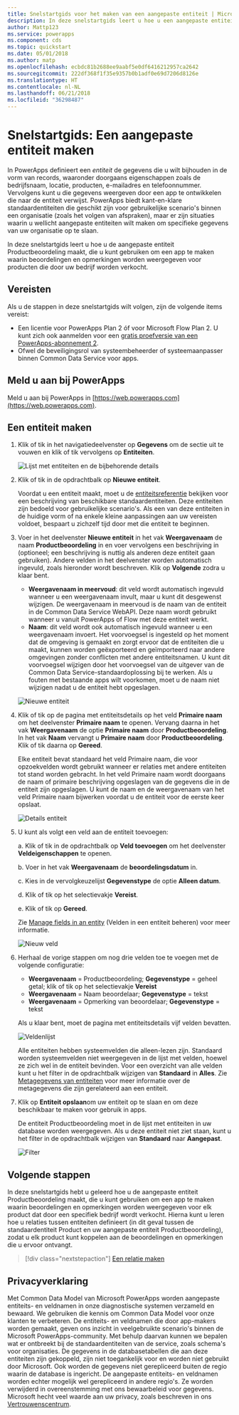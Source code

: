 ```yaml
---
title: Snelstartgids voor het maken van een aangepaste entiteit | Microsoft Docs
description: In deze snelstartgids leert u hoe u een aangepaste entiteit in PowerApps kunt maken.
author: Mattp123
ms.service: powerapps
ms.component: cds
ms.topic: quickstart
ms.date: 05/01/2018
ms.author: matp
ms.openlocfilehash: ecbdc81b2688ee9aabf5e0df6416212957ca2642
ms.sourcegitcommit: 222df368f1f35e9357b0b1adf0e69d7206d8126e
ms.translationtype: HT
ms.contentlocale: nl-NL
ms.lasthandoff: 06/21/2018
ms.locfileid: "36298487"
---
```

# <a name="quickstart-create-a-custom-entity"></a>Snelstartgids: Een aangepaste entiteit maken
In PowerApps definieert een *entiteit* de gegevens die u wilt bijhouden in de vorm van records, waaronder doorgaans eigenschappen zoals de bedrijfsnaam, locatie, producten, e-mailadres en telefoonnummer. Vervolgens kunt u die gegevens weergeven door een app te ontwikkelen die naar de entiteit verwijst. PowerApps biedt kant-en-klare standaardentiteiten die geschikt zijn voor gebruikelijke scenario's binnen een organisatie (zoals het volgen van afspraken), maar er zijn situaties waarin u wellicht aangepaste entiteiten wilt maken om specifieke gegevens van uw organisatie op te slaan.

In deze snelstartgids leert u hoe u de aangepaste entiteit Productbeoordeling maakt, die u kunt gebruiken om een app te maken waarin beoordelingen en opmerkingen worden weergegeven voor producten die door uw bedrijf worden verkocht.

## <a name="prerequisites"></a>Vereisten
Als u de stappen in deze snelstartgids wilt volgen, zijn de volgende items vereist:
* Een licentie voor PowerApps Plan 2 óf voor Microsoft Flow Plan 2. U kunt zich ook aanmelden voor een [gratis proefversie van een PowerApps-abonnement 2](https://web.powerapps.com/signup?redirect=marketing&email=).
* Ofwel de beveiligingsrol van systeembeheerder of systeemaanpasser binnen Common Data Service voor apps.

## <a name="sign-in-to-powerapps"></a>Meld u aan bij PowerApps
Meld u aan bij PowerApps in [https://web.powerapps.com](https://web.powerapps.com).

## <a name="create-an-entity"></a>Een entiteit maken
1. Klik of tik in het navigatiedeelvenster op **Gegevens** om de sectie uit te vouwen en klik of tik vervolgens op **Entiteiten**.

    ![Lijst met entiteiten en de bijbehorende details](./media/data-platform-cds-create-entity/entitylist.png "Entiteitenlijst")

2. Klik of tik in de opdrachtbalk op **Nieuwe entiteit**.

    Voordat u een entiteit maakt, moet u de [entiteitsreferentie](../../developer/common-data-service/reference/about-entity-reference.md) bekijken voor een beschrijving van beschikbare standaardentiteiten. Deze entiteiten zijn bedoeld voor gebruikelijke scenario's. Als een van deze entiteiten in de huidige vorm of na enkele kleine aanpassingen aan uw vereisten voldoet, bespaart u zichzelf tijd door met die entiteit te beginnen. 

3. Voer in het deelvenster **Nieuwe entiteit** in het vak **Weergavenaam** de naam **Productbeoordeling** in en voer vervolgens een beschrijving in (optioneel; een beschrijving is nuttig als anderen deze entiteit gaan gebruiken). Andere velden in het deelvenster worden automatisch ingevuld, zoals hieronder wordt beschreven. Klik op **Volgende** zodra u klaar bent.

    * **Weergavenaam in meervoud**: dit veld wordt automatisch ingevuld wanneer u een weergavenaam invult, maar u kunt dit desgewenst wijzigen. De weergavenaam in meervoud is de naam van de entiteit in de Common Data Service WebAPI. Deze naam wordt gebruikt wanneer u vanuit PowerApps of Flow met deze entiteit werkt.
    * **Naam**: dit veld wordt ook automatisch ingevuld wanneer u een weergavenaam invoert. Het voorvoegsel is ingesteld op het moment dat de omgeving is gemaakt en zorgt ervoor dat de entiteiten die u maakt, kunnen worden geëxporteerd en geïmporteerd naar andere omgevingen zonder conflicten met andere entiteitsnamen. U kunt dit voorvoegsel wijzigen door het voorvoegsel van de uitgever van de Common Data Service-standaardoplossing bij te werken. Als u fouten met bestaande apps wilt voorkomen, moet u de naam niet wijzigen nadat u de entiteit hebt opgeslagen.
     
    ![Nieuwe entiteit](./media/data-platform-cds-create-entity/newentitypanel.png "deelvenster Nieuwe entiteit")

4. Klik of tik op de pagina met entiteitsdetails op het veld **Primaire naam** om het deelvenster **Primaire naam** te openen. Vervang daarna in het vak **Weergavenaam** de optie **Primaire naam** door **Productbeoordeling**. In het vak **Naam** vervangt u **Primaire naam** door **Productbeoordeling**. Klik of tik daarna op **Gereed**.
 
    Elke entiteit bevat standaard het veld Primaire naam, die voor opzoekvelden wordt gebruikt wanneer er relaties met andere entiteiten tot stand worden gebracht. In het veld Primaire naam wordt doorgaans de naam of primaire beschrijving opgeslagen van de gegevens die in de entiteit zijn opgeslagen. U kunt de naam en de weergavenaam van het veld Primaire naam bijwerken voordat u de entiteit voor de eerste keer opslaat.

    ![Details entiteit](./media/data-platform-cds-create-entity/newentitydetails.png "Details nieuwe entiteit")

5. U kunt als volgt een veld aan de entiteit toevoegen:
 
    a. Klik of tik in de opdrachtbalk op **Veld toevoegen** om het deelvenster **Veldeigenschappen** te openen.

    b. Voer in het vak **Weergavenaam** de **beoordelingsdatum** in.

    c. Kies in de vervolgkeuzelijst **Gegevenstype** de optie **Alleen datum**.

    d. Klik of tik op het selectievakje **Vereist**.
    
    e. Klik of tik op **Gereed**.
     
    Zie [Manage fields in an entity](data-platform-manage-fields.md) (Velden in een entiteit beheren) voor meer informatie.

    ![Nieuw veld](./media/data-platform-cds-create-entity/newfieldpanel-2.png "Deelvenster Nieuw veld")

6. Herhaal de vorige stappen om nog drie velden toe te voegen met de volgende configuratie:
    * **Weergavenaam** = Productbeoordeling; **Gegevenstype** = geheel getal; klik of tik op het selectievakje **Vereist**
    * **Weergavenaam** = Naam beoordelaar; **Gegevenstype** = tekst
    * **Weergavenaam** = Opmerking van beoordelaar; **Gegevenstype** = tekst

    Als u klaar bent, moet de pagina met entiteitsdetails vijf velden bevatten.

    ![Veldenlijst](./media/data-platform-cds-create-entity/addedfields.png "Lijst met velden")

    Alle entiteiten hebben systeemvelden die alleen-lezen zijn. Standaard worden systeemvelden niet weergegeven in de lijst met velden, hoewel ze zich wel in de entiteit bevinden. Voor een overzicht van alle velden kunt u het filter in de opdrachtbalk wijzigen van **Standaard** in **Alles**. Zie [Metagegevens van entiteiten](../../developer/common-data-service/entity-metadata.md) voor meer informatie over de metagegevens die zijn gerelateerd aan een entiteit.

7. Klik op **Entiteit opslaan**om uw entiteit op te slaan en om deze beschikbaar te maken voor gebruik in apps.

    De entiteit Productbeoordeling moet in de lijst met entiteiten in uw database worden weergegeven. Als u deze entiteit niet ziet staan, kunt u het filter in de opdrachtbalk wijzigen van **Standaard** naar **Aangepast**.

    ![Filter](./media/data-platform-cds-create-entity/filter.png "Selectie filteren")

## <a name="next-steps"></a>Volgende stappen
In deze snelstartgids hebt u geleerd hoe u de aangepaste entiteit Productbeoordeling maakt, die u kunt gebruiken om een app te maken waarin beoordelingen en opmerkingen worden weergegeven voor elk product dat door een specifiek bedrijf wordt verkocht. Hierna kunt u leren hoe u relaties tussen entiteiten definieert (in dit geval tussen de standaardentiteit Product en uw aangepaste entiteit Productbeoordeling), zodat u elk product kunt koppelen aan de beoordelingen en opmerkingen die u ervoor ontvangt.

> [!div class="nextstepaction"]
> [Een relatie maken](data-platform-entity-lookup.md)

## <a name="privacy-notice"></a>Privacyverklaring
Met Common Data Model van Microsoft PowerApps worden aangepaste entiteits- en veldnamen in onze diagnostische systemen verzameld en bewaard. We gebruiken die kennis om Common Data Model voor onze klanten te verbeteren. De entiteits- en veldnamen die door app-makers worden gemaakt, geven ons inzicht in veelgebruikte scenario's binnen de Microsoft PowerApps-community. Met behulp daarvan kunnen we bepalen wat er ontbreekt bij de standaardentiteiten van de service, zoals schema's voor organisaties. De gegevens in de databasetabellen die aan deze entiteiten zijn gekoppeld, zijn niet toegankelijk voor en worden niet gebruikt door Microsoft. Ook worden de gegevens niet gerepliceerd buiten de regio waarin de database is ingericht. De aangepaste entiteits- en veldnamen worden echter mogelijk wel gerepliceerd in andere regio's. Ze worden verwijderd in overeenstemming met ons bewaarbeleid voor gegevens. Microsoft hecht veel waarde aan uw privacy, zoals beschreven in ons [Vertrouwenscentrum](https://www.microsoft.com/trustcenter/Privacy/default.aspx).
